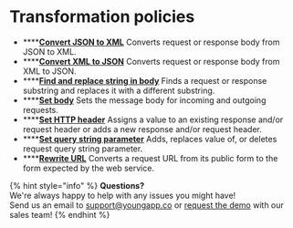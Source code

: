 # Transformation policies

* \*\*\*\*[**Convert JSON to XML**](convert-json-to-xml.md) Converts request or response body from JSON to XML. 
* \*\*\*\*[**Convert XML to JSON**](convert-xml-to-json.md) Converts request or response body from XML to JSON. 
* \*\*\*\*[**Find and replace string in body**](find-and-replace-string-in-body.md) Finds a request or response substring and replaces it with a different substring. 
* \*\*\*\*[**Set body**](set-body.md) Sets the message body for incoming and outgoing requests. 
* \*\*\*\*[**Set HTTP header**](set-http-header.md) Assigns a value to an existing response and/or request header or adds a new response and/or request header. 
* \*\*\*\*[**Set query string parameter**](set-query-string-parameter.md) Adds, replaces value of, or deletes request query string parameter. 
* \*\*\*\*[**Rewrite URL**](rewrite-url.md) Converts a request URL from its public form to the form expected by the web service.

{% hint style="info" %}
**Questions?**   
We're always happy to help with any issues you might have!   
Send us an email to support@youngapp.co or [request the demo](https://youngapp.co/request-demo/) with our sales team!
{% endhint %}

